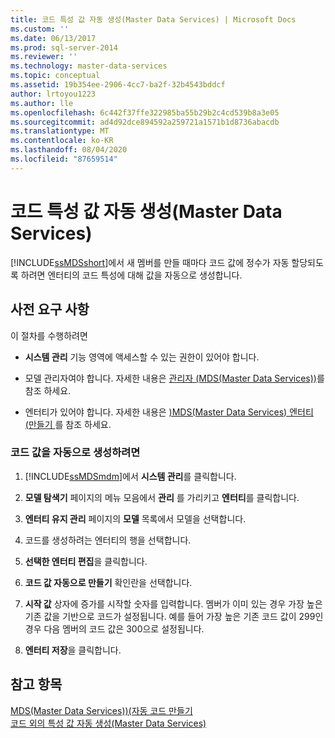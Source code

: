```yaml
---
title: 코드 특성 값 자동 생성(Master Data Services) | Microsoft Docs
ms.custom: ''
ms.date: 06/13/2017
ms.prod: sql-server-2014
ms.reviewer: ''
ms.technology: master-data-services
ms.topic: conceptual
ms.assetid: 19b354ee-2906-4cc7-ba2f-32b4543bddcf
author: lrtoyou1223
ms.author: lle
ms.openlocfilehash: 6c442f37ffe322985ba55b29b2c4cd539b8a3e05
ms.sourcegitcommit: ad4d92dce894592a259721a1571b1d8736abacdb
ms.translationtype: MT
ms.contentlocale: ko-KR
ms.lasthandoff: 08/04/2020
ms.locfileid: "87659514"
---
```

# <a name="automatically-generate-code-attribute-values-master-data-services"></a>코드 특성 값 자동 생성(Master Data Services)
  [!INCLUDE[ssMDSshort](../includes/ssmdsshort-md.md)]에서 새 멤버를 만들 때마다 코드 값에 정수가 자동 할당되도록 하려면 엔터티의 코드 특성에 대해 값을 자동으로 생성합니다.  
  
## <a name="prerequisites"></a>사전 요구 사항  
 이 절차를 수행하려면  
  
-   **시스템 관리** 기능 영역에 액세스할 수 있는 권한이 있어야 합니다.  
  
-   모델 관리자여야 합니다. 자세한 내용은 [관리자 &#40;MDS(Master Data Services)&#41;](administrators-master-data-services.md)를 참조 하세요.  
  
-   엔터티가 있어야 합니다. 자세한 내용은 [&#41;MDS(Master Data Services) 엔터티 &#40;만들기 ](../../2014/master-data-services/create-an-entity-master-data-services.md)를 참조 하세요.  
  
### <a name="to-automatically-generate-code-values"></a>코드 값을 자동으로 생성하려면  
  
1.  [!INCLUDE[ssMDSmdm](../includes/ssmdsmdm-md.md)]에서 **시스템 관리**를 클릭합니다.  
  
2.  **모델 탐색기** 페이지의 메뉴 모음에서 **관리** 를 가리키고 **엔터티**를 클릭합니다.  
  
3.  **엔터티 유지 관리** 페이지의 **모델** 목록에서 모델을 선택합니다.  
  
4.  코드를 생성하려는 엔터티의 행을 선택합니다.  
  
5.  **선택한 엔터티 편집**을 클릭합니다.  
  
6.  **코드 값 자동으로 만들기** 확인란을 선택합니다.  
  
7.  **시작 값** 상자에 증가를 시작할 숫자를 입력합니다. 멤버가 이미 있는 경우 가장 높은 기존 값을 기반으로 코드가 설정됩니다. 예를 들어 가장 높은 기존 코드 값이 299인 경우 다음 멤버의 코드 값은 300으로 설정됩니다.  
  
8.  **엔터티 저장**을 클릭합니다.  
  
## <a name="see-also"></a>참고 항목  
 [MDS(Master Data Services)&#41;&#40;자동 코드 만들기](../../2014/master-data-services/automatic-code-creation-master-data-services.md)   
 [코드 외의 특성 값 자동 생성&#40;Master Data Services&#41;](../../2014/master-data-services/automatically-generate-attribute-values-other-than-code-master-data-services.md)  
  
  
